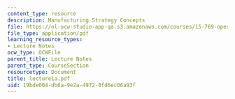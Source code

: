 ```yaml
---
content_type: resource
description: Manufacturing Strategy Concepts
file: https://ol-ocw-studio-app-qa.s3.amazonaws.com/courses/15-769-operations-strategy-spring-2003/19bde004db6a9e2a49720fd6ec06a93f_lecture1a.pdf
file_type: application/pdf
learning_resource_types:
- Lecture Notes
ocw_type: OCWFile
parent_title: Lecture Notes
parent_type: CourseSection
resourcetype: Document
title: lecture1a.pdf
uid: 19bde004-db6a-9e2a-4972-0fd6ec06a93f
---
```

